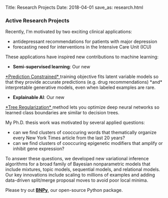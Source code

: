 Title: Research Projects
Date: 2018-04-01
save_as: research.html

### Active Research Projects

Recently, I'm motivated by two exciting clinical applications:

* antidepressant recommendations for patients with major depression
* forecasting need for interventions in the Intensive Care Unit (ICU)

These applications have inspired new contributions to machine learning:

* **Semi-supervised learning**: Our new 
<a href="https://arxiv.org/pdf/1707.07341.pdf">
*Prediction Constrained*
</a>
training objective fits latent variable models so that they provide accurate predictions (e.g. drug recommendations) *and* interpretable generative models, even when labeled examples are rare.

* **Explainable AI**: Our new 
<a href="https://arxiv.org/pdf/1711.06178.pdf">
*Tree Regularization*
</a>
method lets you optimize deep neural networks so learned class boundaries are similar to decision trees.

My Ph.D. thesis work was motivated by several applied questions:

* can we find clusters of cooccuring words that thematically organize every New York Times article from the last 20 years?
* can we find clusters of cooccuring epigenetic modifiers that amplify or inhibit gene expression?

To answer these questions, we developed new variational inference 
algorithms for a broad family of Bayesian nonparametric models that include mixtures, topic models, sequential models, and relational models.
Our key innovations include scaling to millions of examples and adding data-driven split/merge proposal moves to avoid poor local minima.

Please try out 
<a href="https://github.com/bnpy/bnpy/">
<strong>BNPy</strong></a>, our open-source Python package.
